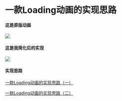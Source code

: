 # 一款Loading动画的实现思路

#### 这是原版动画
![](http://upload-images.jianshu.io/upload_images/1013170-f4ff25b49b577aee.gif?imageMogr2/auto-orient/strip)

#### 这是我简化后的实现
![](http://upload-images.jianshu.io/upload_images/1013170-7e91e5afe24074b9.gif?imageMogr2/auto-orient/strip)

#### 实现思路
[一款Loading动画的实现思路（一）](http://www.jianshu.com/p/1c6a2de68753)

[一款Loading动画的实现思路（二）](http://www.jianshu.com/p/0dac1208a7ad)

